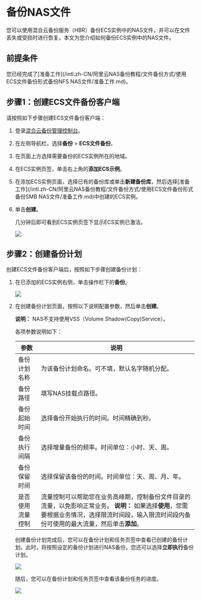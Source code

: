 # 备份NAS文件

您可以使用混合云备份服务（HBR）备份ECS实例中的NAS文件，并可以在文件丢失或受损时进行恢复。本文为您介绍如何备份ECS实例中的NAS文件。

## 前提条件

您已经完成了[准备工作](/intl.zh-CN/阿里云NAS备份教程/文件备份方式/使用ECS文件备份形式备份NFS NAS文件/准备工作.md)。

## 步骤1：创建ECS文件备份客户端

请按照如下步骤创建ECS文件备份客户端：

1.  登录[混合云备份管理控制台](https://hbr.console.aliyun.com)。

2.  在左侧导航栏，选择**备份** \> **ECS文件备份**。

3.  在页面上方选择需要备份的ECS实例所在的地域。

4.  在ECS实例页签，单击右上角的**添加ECS示例**。

5.  在添加ECS实例页面，选择已有的备份库或单击**新建备份库**，然后选择[准备工作](/intl.zh-CN/阿里云NAS备份教程/文件备份方式/使用ECS文件备份形式备份SMB NAS文件/准备工作.md)中创建的ECS实例。

6.  单击**创建**。

    几分钟后即可看到ECS实例页签下显示ECS实例已激活。

    ![](https://static-aliyun-doc.oss-cn-hangzhou.aliyuncs.com/assets/img/zh-CN/8537029951/p50683.jpg)


## 步骤2：创建备份计划

创建ECS文件备份客户端后，按照如下步骤创建备份计划：

1.  在已添加的ECS实例右侧，单击操作栏下的**备份**。

    ![](https://static-aliyun-doc.oss-cn-hangzhou.aliyuncs.com/assets/img/zh-CN/8537029951/p50684.jpg)

2.  在创建备份计划页面，按照以下说明配置参数，然后单击**创建**。

    **说明：** NAS不支持使用VSS（Volume Shadow\(Copy\)Service）。

    各项参数说明如下：

    |参数|说明|
    |--|--|
    |备份计划名称|为该备份计划命名。可不填，默认名字随机分配。|
    |备份路径|填写NAS挂载点路径。|
    |备份起始时间|选择备份开始执行的时间。时间精确到秒。|
    |备份执行间隔|选择增量备份的频率。时间单位：小时、天、周。|
    |备份保留时间|选择保留该备份的时间。时间单位：天、周、月、年。|
    |是否使用流量控制|流量控制可以帮助您在业务高峰期，控制备份文件目录的流量，以免影响正常业务。 **说明：** 如果选择**使用**，您需要根据业务情况，选择限流时间段，输入限流时间段内备份可使用的最大流量，然后单击**添加**。 |

    创建备份计划完成后，您可以在备份计划和任务页签中查看已创建的备份计划。此时，将按照设定的备份计划进行NAS备份，您还可以选择**立即执行**备份计划。

    ![](https://static-aliyun-doc.oss-cn-hangzhou.aliyuncs.com/assets/img/zh-CN/8537029951/p50690.jpg)

    随后，您可以在备份计划和任务页签中查看该备份任务的进度。

    ![](https://static-aliyun-doc.oss-cn-hangzhou.aliyuncs.com/assets/img/zh-CN/8537029951/p50692.png)


